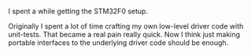 I spent a while getting the STM32F0 setup.

Originally I spent a lot of time crafting my own low-level driver code with
unit-tests. That became a real pain really quick. Now I think just making
portable interfaces to the underlying driver code should be enough.
